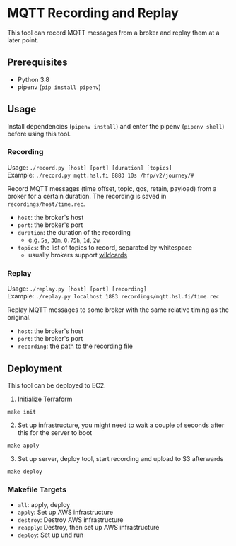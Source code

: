 # MQTT Recording and Replay

This tool can record MQTT messages from a broker and replay them at a later point.


## Prerequisites
* Python 3.8
* pipenv (`pip install pipenv`)


## Usage

Install dependencies (`pipenv install`) and enter the pipenv (`pipenv shell`) before using this tool.

### Recording
Usage: `./record.py [host] [port] [duration] [topics]`  
Example: `./record.py mqtt.hsl.fi 8883 10s /hfp/v2/journey/#`

Record MQTT messages (time offset, topic, qos, retain, payload) from a broker for a certain duration. The recording
 is saved in `recordings/host/time.rec`.
* `host`: the broker's host
* `port`: the broker's port
* `duration`: the duration of the recording
    * e.g. `5s`, `30m`, `0.75h`, `1d`, `2w`
* `topics`: the list of topics to record, separated by whitespace
    * usually brokers support [wildcards](https://www.hivemq.com/blog/mqtt-essentials-part-5-mqtt-topics-best-practices/#wildcards)

### Replay
Usage: `./replay.py [host] [port] [recording]`  
Example: `./replay.py localhost 1883 recordings/mqtt.hsl.fi/time.rec`

Replay MQTT messages to some broker with the same relative timing as the original.
* `host`: the broker's host
* `port`: the broker's port
* `recording`: the path to the recording file


## Deployment
This tool can be deployed to EC2.

1. Initialize Terraform
```
make init
```

2. Set up infrastructure, you might need to wait a couple of seconds after this for the server to boot
```
make apply
```

3. Set up server, deploy tool, start recording and upload to S3 afterwards
```
make deploy
```

### Makefile Targets

* `all`: apply, deploy
* `apply`: Set up AWS infrastructure
* `destroy`: Destroy AWS infrastructure
* `reapply`: Destroy, then set up AWS infrastructure
* `deploy`: Set up und run
